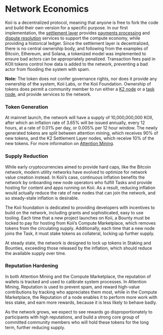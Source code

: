 # Network Economics

Koii is a decentralized protocol, meaning that anyone is free to fork the code and build their own version for a specific purpose. In our first implementation, the [settlement layer](/develop/settlement-layer/k2-tick-tock-fast-blocks) provides [payments processing](/develop/finnie-for-devs/koii-network/transfer-koii) and [dispute resolution](/develop/microservices-and-tasks/what-are-tasks/what-are-audits) services to support the compute economy, while providing a historical ledger. Since the settlement layer is decentralized, there is no central ownership body, and following from the examples of Bitcoin, Ethereum, and Solana, a tokenized model was implemented to ensure bad actors can be appropriately penalized. Transaction fees paid in KOII tokens control how data is added to the network, preventing a bad actor from flooding the system with spam.&#x20;

**Note:** The token does not confer governance rights, nor does it provide any ownership of the system, Koii Labs, or the Koii Foundation. Ownership of tokens does permit a community member to run either a [K2 node](/develop/settlement-layer/running-a-k2-node) or a [task node](/develop/microservices-and-tasks/run-a-task-node), and provide services to the network.

### Token Generation

At mainnet launch, the network will have a supply of 10,000,000,000 KOII, after which an inflation rate of 3.65% will be issued annually, every 12 hours, at a rate of 0.01% per day, or 0.005% per 12 hour window. The newly generated tokens are split between attention mining, which receives 90% of new tokens, and the K2 Settlement Layer nodes, which receive 10% of the new tokens.  For more information on [Attention Mining](./proof-of-real-traffic/attention-mining).

### Supply Reduction

While early cryptocurrencies aimed to provide hard caps, like the Bitcoin network, modern utility networks have evolved to optimize for network value creation instead. In Koii’s case, continuous inflation benefits the network by onboarding new node operators who fulfill Tasks and provide hosting for content and apps running on Koii. As a result, reducing inflation would actually reduce the rate of new nodes that can join the network, and so steady-state inflation is desirable.&#x20;

The Koii foundation is dedicated to providing developers with incentives to build on the network, including grants and sophisticated, easy to use tooling. Each time that a new project launches on Koii, a Bounty must be locked to pay for hosting from Koii’s Compute Marketplace, which removes tokens from the circulating supply. Additionally, each time that a new node joins the Task, it must stake tokens as collateral, locking up further supply.&#x20;

At steady state, the network is designed to lock up tokens in Staking and Bounties, exceeding those released by the inflation, which should reduce the available supply over time.


### Reputation Hardening

In both Attention Mining and the Compute Marketplace, the reputation of wallets is tracked and used to calibrate system processes. In Attention Mining, Reputation is used to prevent spam, and reward high-value contributions by tracking who appreciates them most, while in the Compute Marketplace, the Reputation of a node enables it to perform more work with less stake, and earn more rewards, because it is less likely to behave badly.&#x20;

As the network grows, we expect to see rewards go disproportionately to participants with high reputations, and build a strong core group of committed community members who will hold these tokens for the long term, further reducing supply.&#x20;
